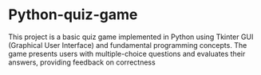 # Python-quiz-game

This project is a basic quiz game implemented in Python using Tkinter GUI (Graphical User Interface) and fundamental programming concepts. The game presents users with multiple-choice questions and evaluates their answers, providing feedback on correctness
